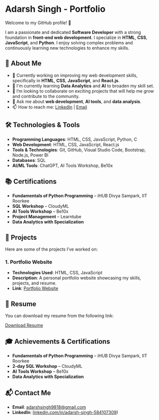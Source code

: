 # Adarsh Singh - Portfolio

Welcome to my GitHub profile! 👋

I am a passionate and dedicated **Software Developer** with a strong foundation in **front-end web development**. I specialize in **HTML**, **CSS**, **JavaScript**, and **Python**. I enjoy solving complex problems and continuously learning new technologies to enhance my skills.

## 🚀 About Me
- 🔭 Currently working on improving my web development skills, specifically in **HTML**, **CSS**, **JavaScript**, and **React.js**.
- 🌱 I'm currently learning **Data Analytics** and **AI** to broaden my skill set.
- 👯 I’m looking to collaborate on exciting projects that will help me grow and contribute to the community.
- 💬 Ask me about **web development**, **AI tools**, and **data analysis**.
- 📫 How to reach me: [LinkedIn]([https://www.linkedin.com/in/adarsh-singh](https://www.linkedin.com/in/adarsh-singh-584107309)) | [Email](mailto:adarshsingh9818@gmail.com)

## 🛠️ Technologies & Tools

- **Programming Languages**: HTML, CSS, JavaScript, Python, C
- **Web Development**: HTML, CSS, JavaScript, React.js
- **Tools & Technologies**: Git, GitHub, Visual Studio Code, Bootstrap, Node.js, Power BI
- **Databases**: SQL
- **AI/ML Tools**: ChatGPT, AI Tools Workshop, Be10x

## 📚 Certifications
- **Fundamentals of Python Programming** – iHUB Divya Sampark, IIT Roorkee
- **SQL Workshop** – CloudyML
- **AI Tools Workshop** – Be10x
- **Project Management** – Learntube
- **Data Analytics with Specialization** 

## 📂 Projects

Here are some of the projects I’ve worked on:

### 1. Portfolio Website
- **Technologies Used**: HTML, CSS, JavaScript
- **Description**: A personal portfolio website showcasing my skills, projects, and resume.
- **Link**: [Portfolio Website](https://github.com/Adarsh98180)

## 📑 Resume
You can download my resume from the following link:

[Download Resume](https://adarsh98180.github.io/Adarsh98180/myresume.pdf)

## 🎓 Achievements & Certifications
- **Fundamentals of Python Programming** – iHUB Divya Sampark, IIT Roorkee
- **2-day SQL Workshop** – CloudyML
- **AI Tools Workshop** – Be10x
- **Data Analytics with Specialization**

## 📬 Contact Me
- **Email**: [adarshsingh9818@gmail.com](mailto:adarshsingh9818@gmail.com)
- **LinkedIn**: [linkedin.com/in/adarsh-singh-584107309](https://www.linkedin.com/in/adarsh-singh-584107309/))
